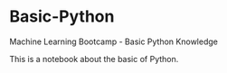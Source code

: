 # Basic-Python
Machine Learning Bootcamp - Basic Python Knowledge

This is a notebook about the basic of Python.
